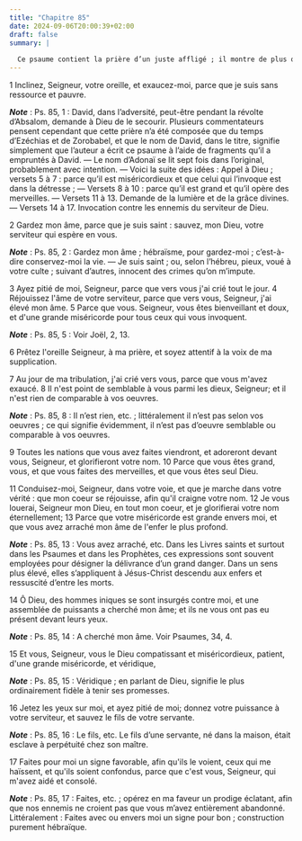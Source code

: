 ```yaml
---
title: "Chapitre 85"
date: 2024-09-06T20:00:39+02:00
draft: false
summary: |
  
  Ce psaume contient la prière d’un juste affligé ; il montre de plus que Dieu seul est vraiment grand et qu’il fait des prodiges et que toutes les nations reconnaîtront sa grandeur.
---
```



1 Inclinez, Seigneur, votre oreille, et exaucez-moi, parce que je suis sans ressource et pauvre.

***Note*** :  Ps. 85, 1 : David, dans l’adversité, peut-être pendant la révolte d’Absalom, demande à Dieu de le secourir. Plusieurs commentateurs pensent cependant que cette prière n’a été composée que du temps d’Ezéchias et de Zorobabel, et que le nom de David, dans le titre, signifie simplement que l’auteur a écrit ce psaume à l’aide de fragments qu’il a empruntés à David. ― Le nom d’Adonaï se lit sept fois dans l’original, probablement avec intention. ― Voici la suite des idées : Appel à Dieu ; versets 5 à 7 : parce qu’il est miséricordieux et que celui qui l’invoque est dans la détresse ; ― Versets 8 à 10 : parce qu’il est grand et qu’il opère des merveilles. ― Versets 11 à 13. Demande de la lumière et de la grâce divines. ― Versets 14 à 17. Invocation contre les ennemis du serviteur de Dieu.


2 Gardez mon âme, parce que je suis saint : sauvez, mon Dieu, votre serviteur qui espère en vous.

***Note*** :  Ps. 85, 2 : Gardez mon âme ; hébraïsme, pour gardez-moi ; c’est-à-dire conservez-moi la vie. ― Je suis saint ; ou, selon l’hébreu, pieux, voué à votre culte ; suivant d’autres, innocent des crimes qu’on m’impute.

3 Ayez pitié de moi, Seigneur, parce que vers vous j'ai crié tout le jour. 4 Réjouissez l'âme de votre serviteur, parce que vers vous, Seigneur, j'ai élevé mon âme. 5 Parce que vous. Seigneur, vous êtes bienveillant et doux, et d'une grande miséricorde pour tous ceux qui vous invoquent.

***Note*** :  Ps. 85, 5 : Voir Joël, 2, 13.

6 Prêtez l'oreille Seigneur, à ma prière, et soyez attentif à la voix de ma supplication.


7 Au jour de ma tribulation, j'ai crié vers vous, parce que vous m'avez exaucé. 8 Il n'est point de semblable à vous parmi les dieux, Seigneur; et il n'est rien de comparable à vos oeuvres.

***Note*** :  Ps. 85, 8 : Il n’est rien, etc. ; littéralement il n’est pas selon vos oeuvres ; ce qui signifie évidemment, il n’est pas d’oeuvre semblable ou comparable à vos oeuvres.

9 Toutes les nations que vous avez faites viendront, et adoreront devant vous, Seigneur, et glorifieront votre nom. 10 Parce que vous êtes grand, vous, et que vous faites des merveilles, et que vous êtes seul Dieu.


11 Conduisez-moi, Seigneur, dans votre voie, et que je marche dans votre vérité : que mon coeur se réjouisse, afin qu'il craigne votre nom. 12 Je vous louerai, Seigneur mon Dieu, en tout mon coeur, et je glorifierai votre nom éternellement; 13 Parce que votre miséricorde est grande envers moi, et que vous avez arraché mon âme de l'enfer le plus profond.

***Note*** :  Ps. 85, 13 : Vous avez arraché, etc. Dans les Livres saints et surtout dans les Psaumes et dans les Prophètes, ces expressions sont souvent employées pour désigner la délivrance d’un grand danger. Dans un sens plus élevé, elles s’appliquent à Jésus-Christ descendu aux enfers et ressuscité d’entre les morts.


14 Ô Dieu, des hommes iniques se sont insurgés contre moi, et une assemblée de puissants a cherché mon âme; et ils ne vous ont pas eu présent devant leurs yeux.

***Note*** :  Ps. 85, 14 : A cherché mon âme. Voir Psaumes, 34, 4.

15 Et vous, Seigneur, vous le Dieu compatissant et miséricordieux, patient, d'une grande miséricorde, et véridique,

***Note*** :  Ps. 85, 15 : Véridique ; en parlant de Dieu, signifie le plus ordinairement fidèle à tenir ses promesses.

16 Jetez les yeux sur moi, et ayez pitié de moi; donnez votre puissance à votre serviteur, et sauvez le fils de votre servante.

***Note*** :  Ps. 85, 16 : Le fils, etc. Le fils d’une servante, né dans la maison, était esclave à perpétuité chez son maître.

17 Faites pour moi un signe favorable, afin qu'ils le voient, ceux qui me haïssent, et qu'ils soient confondus, parce que c'est vous, Seigneur, qui m'avez aidé et consolé.

***Note*** :  Ps. 85, 17 : Faites, etc. ; opérez en ma faveur un prodige éclatant, afin que nos ennemis ne croient pas que vous m’avez entièrement abandonné. Littéralement : Faites avec ou envers moi un signe pour bon ; construction purement hébraïque.

